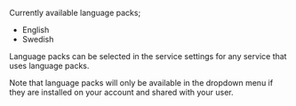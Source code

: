 Currently available language packs;

* English
* Swedish

Language packs can be selected in the service settings for any service that uses language packs.

Note that language packs will only be available in the dropdown menu if they are installed on your account and shared with your user.
